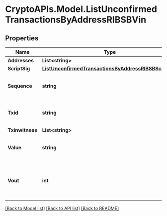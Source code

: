 # CryptoAPIs.Model.ListUnconfirmedTransactionsByAddressRIBSBVin

## Properties

Name | Type | Description | Notes
------------ | ------------- | ------------- | -------------
**Addresses** | **List&lt;string&gt;** |  | 
**ScriptSig** | [**ListUnconfirmedTransactionsByAddressRIBSBScriptSig**](ListUnconfirmedTransactionsByAddressRIBSBScriptSig.md) |  | 
**Sequence** | **string** | Represents the script sequence number. | 
**Txid** | **string** | Represents the reference transaction identifier. | [optional] 
**Txinwitness** | **List&lt;string&gt;** |  | [optional] 
**Value** | **string** | Represents the sent/received amount. | [optional] 
**Vout** | **int** | Defines the vout of the transaction output, i.e. which output to spend. | [optional] 

[[Back to Model list]](../README.md#documentation-for-models) [[Back to API list]](../README.md#documentation-for-api-endpoints) [[Back to README]](../README.md)

